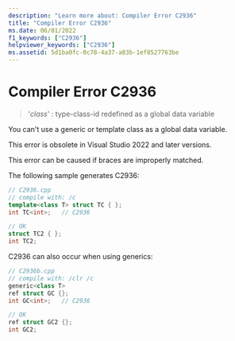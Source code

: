 ```yaml
---
description: "Learn more about: Compiler Error C2936"
title: "Compiler Error C2936"
ms.date: 06/01/2022
f1_keywords: ["C2936"]
helpviewer_keywords: ["C2936"]
ms.assetid: 5d1ba0fc-0c78-4a37-a83b-1ef8527763be
---
```

# Compiler Error C2936

> '*class*' : type-class-id redefined as a global data variable

You can't use a generic or template class as a global data variable.

This error is obsolete in Visual Studio 2022 and later versions.

This error can be caused if braces are improperly matched.

The following sample generates C2936:

```cpp
// C2936.cpp
// compile with: /c
template<class T> struct TC { };
int TC<int>;   // C2936

// OK
struct TC2 { };
int TC2;
```

C2936 can also occur when using generics:

```cpp
// C2936b.cpp
// compile with: /clr /c
generic<class T>
ref struct GC {};
int GC<int>;   // C2936

// OK
ref struct GC2 {};
int GC2;
```
